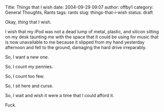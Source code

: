 Title: Things that I wish
date: 2004-09-29 09:07
author: offby1
category: General Thoughts, Rants
tags: rants
slug: things-that-i-wish
status: draft

Okay, _thing_ that I wish.

I wish that my iPod was not a dead lump of metal, plastic, and silicon sitting on my desk taunting me with the space that it could be using for music that is now unavailable to me because it slipped from my hand yesterday afternoon and fell to the ground, damaging the hard drive irreparably.

So, I want a new one.

So, I count my pennies.

So, I count too few.

So, I sit here and curse.

So, I wait and wish it were a time that I could afford it.

Fuck.
